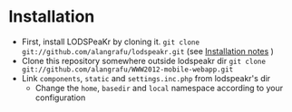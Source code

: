 Installation
============

* First, install LODSPeaKr by cloning it. `git clone git://github.com/alangrafu/lodspeakr.git` (see [Installation notes](https://github.com/alangrafu/lodspeakr/wiki/Installation) )
* Clone this repository somewhere outside lodspeakr dir `git clone git://github.com/alangrafu/WWW2012-mobile-webapp.git`
* Link `components`, `static` and `settings.inc.php` from lodspeakr's dir 
    * Change the `home`, `basedir` and `local` namespace according to your configuration
